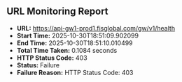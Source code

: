 ## URL Monitoring Report

- **URL:** https://api-gw1-prod1.fisglobal.com/gw/v1/health
- **Start Time:** 2025-10-30T18:51:09.902099
- **End Time:** 2025-10-30T18:51:10.010499
- **Total Time Taken:** 0.1084 seconds
- **HTTP Status Code:** 403
- **Status:** Failure
- **Failure Reason:** HTTP Status Code: 403
